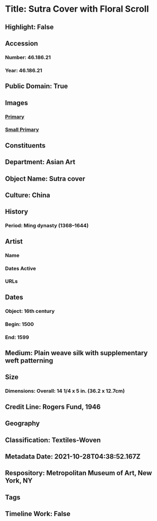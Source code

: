 # Title: Sutra Cover with Floral Scroll
## Highlight: False
## Accession
### Number: 46.186.21
### Year: 46.186.21
## Public Domain: True
## Images
### [Primary](https://images.metmuseum.org/CRDImages/as/original/176060.jpg)
### [Small Primary](https://images.metmuseum.org/CRDImages/as/web-large/176060.jpg)
## Constituents
## Department: Asian Art
## Object Name: Sutra cover
## Culture: China
## History
### Period: Ming dynasty (1368–1644)
## Artist
### Name
### Dates Active
### URLs
## Dates
### Object: 16th century
### Begin: 1500
### End: 1599
## Medium: Plain weave silk with supplementary weft patterning
## Size
### Dimensions: Overall: 14 1/4 x 5 in. (36.2 x 12.7cm)
## Credit Line: Rogers Fund, 1946
## Geography
## Classification: Textiles-Woven
## Metadata Date: 2021-10-28T04:38:52.167Z
## Respository: Metropolitan Museum of Art, New York, NY
## Tags
## Timeline Work: False